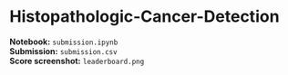 # Histopathologic-Cancer-Detection
**Notebook:** `submission.ipynb`  
**Submission:** `submission.csv`  
**Score screenshot:** `leaderboard.png`
